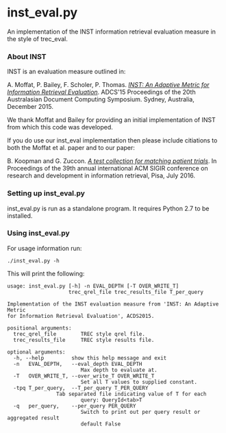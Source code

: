 # inst_eval.py

An implementation of the INST information retrieval evaluation measure in the style of trec_eval.

### About INST

INST is an evaluation measure outlined in:

A. Moffat, P. Bailey, F. Scholer, P. Thomas. *[INST: An Adaptive Metric for Information Retrieval Evaluation](http://dl.acm.org/citation.cfm?id=2838938)*. ADCS'15 Proceedings of the 20th Australasian Document Computing Symposium. Sydney, Australia, December 2015.

We thank Moffat and Bailey for providing an initial implementation of INST from which this code was developed.

If you do use our inst_eval implementation then please include citiations to both the Moffat et al. paper and to our paper:

B. Koopman and G. Zuccon. *[A test collection for matching patient trials](https://dl.acm.org/doi/abs/10.1145/2911451.2914672?casa_token=5NSRpXeP31IAAAAA:q6gcCDnYXDm2GVf0MuDTqvZiVZqsk2h8Rnq8tEV-6-fZqXkpWILZFCIvugXKrdRM2-E-ToKg4Vtz6w)*. In Proceedings of the 39th annual international ACM SIGIR conference on research and development in information retrieval, Pisa, July 2016.

### Setting up inst_eval.py

inst_eval.py is run as a standalone program. It requires Python 2.7 to be installed.

### Using inst_eval.py

For usage information run:

`./inst_eval.py -h`

This will print the following:

	usage: inst_eval.py [-h] -n EVAL_DEPTH [-T OVER_WRITE_T]
	                    trec_qrel_file trec_results_file T_per_query
	
	Implementation of the INST evaluation measure from 'INST: An Adaptive Metric
	for Information Retrieval Evaluation', ACDS2015.
	
	positional arguments:
	  trec_qrel_file        TREC style qrel file.
	  trec_results_file     TREC style results file.
	  
	optional arguments:
	  -h, --help         show this help message and exit
	  -n   EVAL_DEPTH,   --eval_depth EVAL_DEPTH
	                        Max depth to evaluate at.
	  -T   OVER_WRITE_T, --over_write_T OVER_WRITE_T
	                        Set all T values to supplied constant.
	  -tpq T_per_query,  --T_per_query T_PER_QUERY
	  		        Tab separated file indicating value of T for each
	                        query: QueryId<tab>T
	  -q   per_query,    --per_query PER_QUERY
	                        Switch to print out per query result or aggregated result
	                        default False

